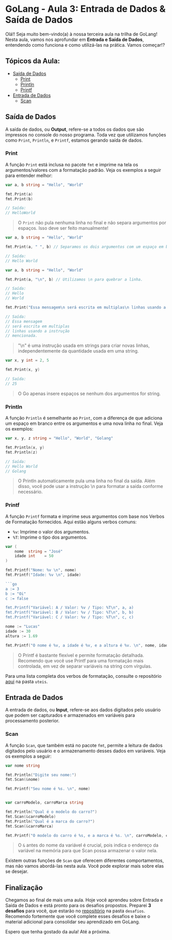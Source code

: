 # GoLang - Aula 3: Entrada de Dados & Saída de Dados

Olá!! Seja muito bem-vindo(a) à nossa terceira aula na trilha de GoLang! Nesta aula, vamos nos aprofundar em **Entrada e Saída de Dados**, entendendo como funciona e como utilizá-las na prática. Vamos começar!?

## Tópicos da Aula:

- [Saída de Dados](#saída-de-dados)
  - [Print](#print)
  - [Println](#println)
  - [Printf](#printf)
- [Entrada de Dados](#entrada-de-dados)
  - [Scan](#scan)

## Saída de Dados

A saída de dados, ou **Output**, refere-se a todos os dados que são impressos no console do nosso programa. Toda vez que utilizamos funções como `Print`, `Println`, e `Printf`, estamos gerando saída de dados.

### Print

A função `Print` está inclusa no pacote `fmt` e imprime na tela os argumentos/valores com a formatação padrão. Veja os exemplos a seguir para entender melhor:

```go
var a, b string = "Hello", "World"

fmt.Print(a)
fmt.Print(b)

// Saída: 
// HelloWorld
```

> O `Print` não pula nenhuma linha no final e não separa argumentos por espaços. Isso deve ser feito manualmente!

```go
var a, b string = "Hello", "World"

fmt.Print(a, " ", b) // Separamos os dois argumentos com um espaço em branco.

// Saída:
// Hello World
```

```go
var a, b string = "Hello", "World"

fmt.Print(a, "\n", b) // Utilizamos \n para quebrar a linha.

// Saída:
// Hello
// World
```

```go
fmt.Print("Essa mensagem\n será escrita em multiplas\n linhas usando a instrução\n mencionada.\n")

// Saída:
// Essa mensagem
// será escrita em multiplas
// linhas usando a instrução
// mencionada.
```

> "\n" é uma instrução usada em strings para criar novas linhas, independentemente da quantidade usada em uma string.

```go
var x, y int = 2, 5

fmt.Print(x, y)

// Saída:
// 25
```

> O Go apenas insere espaços se nenhum dos argumentos for string.

### Println

A função `Println` é semelhante ao `Print`, com a diferença de que adiciona um espaço em branco entre os argumentos e uma nova linha no final. Veja os exemplos:

```go
var x, y, z string = "Hello", "World", "Golang"

fmt.Println(x, y)
fmt.Println(z)

// Saída:
// Hello World
// Golang
```

> O Println automaticamente pula uma linha no final da saída. Além disso, você pode usar a instrução \n para formatar a saída conforme necessário.

### Printf

A função `Printf` formata e imprime seus argumentos com base nos Verbos de Formatação fornecidos. Aqui estão alguns verbos comuns:

- `%v`: Imprime o valor dos argumentos.
- `%T`: Imprime o tipo dos argumentos.

```go
var (
	nome  string = "José"
	idade int    = 50
)

fmt.Printf("Nome: %v \n", nome) 
fmt.Printf("Idade: %v \n", idade)

```go
a := 3
b := "Oi"
c := false

fmt.Printf("Variável: A / Valor: %v / Tipo: %T\n", a, a)
fmt.Printf("Variável: B / Valor: %v / Tipo: %T\n", b, b)
fmt.Printf("Variável: C / Valor: %v / Tipo: %T\n", c, c)
```

```go
nome := "Lucas"
idade := 30
altura := 1.69

fmt.Printf("O nome é %v, a idade é %v, e a altura é %v. \n", nome, idade, altura)
```
 
> O Printf é bastante flexível e permite formatação detalhada. Recomendo que você use Printf para uma formatação mais controlada, em vez de separar variáveis na string com vírgulas.

Para uma lista completa dos verbos de formatação, consulte o repositório [aqui](https://github.com/Jeanz1nn/golang-material) na pasta `uteis`.

## Entrada de Dados

A entrada de dados, ou **Input**, refere-se aos dados digitados pelo usuário que podem ser capturados e armazenados em variáveis para processamento posterior.

### Scan

A função `Scan`, que também está no pacote `fmt`, permite a leitura de dados digitados pelo usuário e o armazenamento desses dados em variáveis. Veja os exemplos a seguir:

```go
var nome string 

fmt.Println("Digite seu nome:")
fmt.Scan(&nome) 

fmt.Printf("Seu nome é %s. \n", nome)
```

```go

var carroModelo, carroMarca string

fmt.Println("Qual é o modelo do carro?")
fmt.Scan(&carroModelo)
fmt.Println("Qual é a marca do carro?")
fmt.Scan(&carroMarca)

fmt.Printf("O modelo do carro é %s, e a marca é %s. \n", carroModelo, carroMarca)
```

> O `&` antes do nome da variável é crucial, pois indica o endereço da variável na memória para que Scan possa armazenar o valor nela.

Existem outras funções de `Scan` que oferecem diferentes comportamentos, mas não vamos abordá-las nesta aula. Você pode explorar mais sobre elas se desejar.

## Finalização

Chegamos ao final de mais uma aula. Hoje você aprendeu sobre Entrada e Saída de Dados e está pronto para os desafios propostos. Preparei **3 desafios** para você, que estarão no [repositório](https://github.com/Jeanz1nn/golang-material) na pasta `desafios`. Recomendo fortemente que você complete esses desafios e baixe o material adicional para consolidar seu aprendizado em GoLang.

Espero que tenha gostado da aula! Até a próxima.
